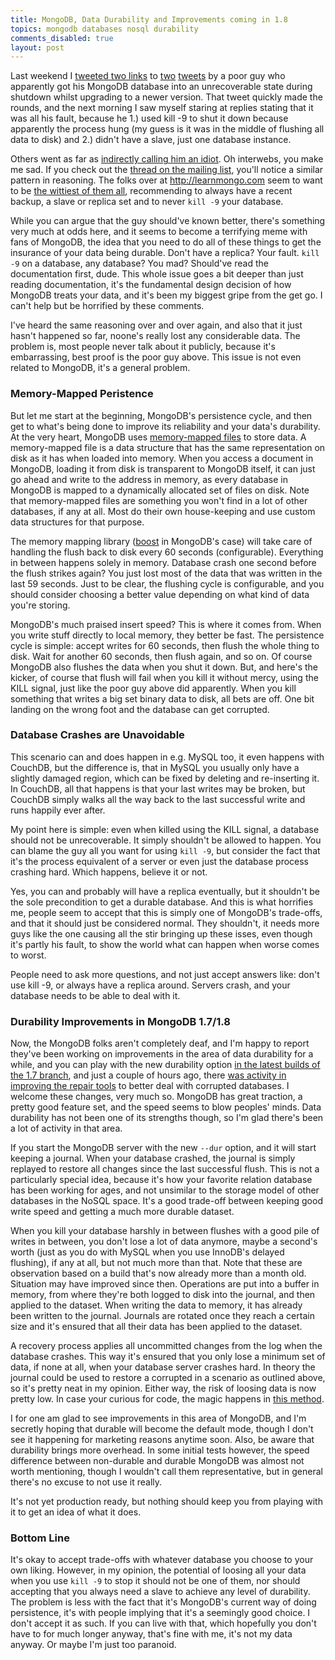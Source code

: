 ```yaml
---
title: MongoDB, Data Durability and Improvements coming in 1.8
topics: mongodb databases nosql durability
comments_disabled: true
layout: post
---
```

Last weekend I [tweeted two links](http://twitter.com/#!/roidrage/status/23779182852968449) to
[two](http://twitter.com/#!/mikemaccana/status/23397112360206337)
[tweets](http://twitter.com/#!/mikemaccana/status/23703196522254337) by a poor guy who apparently got his MongoDB
database into an unrecoverable state during shutdown whilst upgrading to a newer version. That tweet quickly made the
rounds, and the next morning I saw myself staring at replies stating that it was all his fault, because he 1.) used kill
-9 to shut it down because apparently the process hung (my guess is it was in the middle of flushing all data to disk)
and 2.) didn't have a slave, just one database instance.

Others went as far as [indirectly calling him an
idiot](http://twitter.com/#!/MacYET/status/24029811332612096). Oh interwebs, you make me sad. If you check out the
[thread on the mailing list](http://groups.google.com/group/mongodb-user/t/d0111a47984cb688), you'll notice a similar
pattern in reasoning. The folks over at <http://learnmongo.com> seem to want to be [the wittiest of them
all](http://twitter.com/#!/LearnMongo/status/23917393143140352), recommending to always have a recent backup, a slave or
replica set and to never `kill -9` your database.

While you can argue that the guy should've known better, there's something very much at odds here, and it seems to
become a terrifying meme with fans of MongoDB, the idea that you need to do all of these things to get the insurance of
your data being durable. Don't have a replica? Your fault. `kill -9` on a database, any database? You mad? Should've
read the documentation first, dude. This whole issue goes a bit deeper than just reading documentation, it's the
fundamental design decision of how MongoDB treats your data, and it's been my biggest gripe from the get go. I can't
help but be horrified by these comments.

I've heard the same reasoning over and over again, and also that it just hasn't happened so far, noone's really lost any
considerable data. The problem is, most people never talk about it publicly, because it's embarrassing, best proof is
the poor guy above. This issue is not even related to MongoDB, it's a general problem.

### Memory-Mapped Peristence

But let me start at the beginning, MongoDB's persistence cycle, and then get to what's being done to improve its
reliability and your data's durability. At the very heart, MongoDB uses [memory-mapped
files](http://en.wikipedia.org/wiki/Memory-mapped_file) to store data. A memory-mapped file is a data structure that has
the same representation on disk as it has when loaded into memory. When you access a document in MongoDB, loading it
from disk is transparent to MongoDB itself, it can just go ahead and write to the address in memory, as every database
in MongoDB is mapped to a dynamically allocated set of files on disk. Note that memory-mapped files are something you
won't find in a lot of other databases, if any at all. Most do their own house-keeping and use custom data structures
for that purpose.

The memory mapping library ([boost](http://www.boost.org/) in MongoDB's case) will take care of handling the flush back
to disk every 60 seconds (configurable). Everything in between happens solely in memory. Database crash one second
before the flush strikes again? You just lost most of the data that was written in the last 59 seconds. Just to be
clear, the flushing cycle is configurable, and you should consider choosing a better value depending on what kind of
data you're storing.

MongoDB's much praised insert speed? This is where it comes from. When you write stuff directly to local memory, they
better be fast. The persistence cycle is simple: accept writes for 60 seconds, then flush the whole thing to disk. Wait
for another 60 seconds, then flush again, and so on. Of course MongoDB also flushes the data when you shut it down. But,
and here's the kicker, of course that flush will fail when you kill it without mercy, using the KILL signal, just like
the poor guy above did apparently. When you kill something that writes a big set binary data to disk, all bets are off.
One bit landing on the wrong foot and the database can get corrupted.

### Database Crashes are Unavoidable

This scenario can and does happen in e.g. MySQL too, it even happens with CouchDB, but the difference is, that in MySQL
you usually only have a slightly damaged region, which can be fixed by deleting and re-inserting it. In CouchDB, all
that happens is that your last writes may be broken, but CouchDB simply walks all the way back to the last successful
write and runs happily ever after.

My point here is simple: even when killed using the KILL signal, a database should not be unrecoverable. It simply
shouldn't be allowed to happen. You can blame the guy all you want for using `kill -9`, but consider the fact that it's
the process equivalent of a server or even just the database process crashing hard. Which happens, believe it or not.

Yes, you can and probably will have a replica eventually, but it shouldn't be the sole precondition to get a durable
database. And this is what horrifies me, people seem to accept that this is simply one of MongoDB's trade-offs, and that
it should just be considered normal. They shouldn't, it needs more guys like the one causing all the stir bringing up
these isses, even though it's partly his fault, to show the world what can happen when worse comes to worst.

People need to ask more questions, and not just accept answers like: don't use kill -9, or always have a replica around.
Servers crash, and your database needs to be able to deal with it.

### Durability Improvements in MongoDB 1.7/1.8

Now, the MongoDB folks aren't completely deaf, and I'm happy to report they've been working on improvements in the area
of data durability for a while, and you can play with the new durability option [in the latest builds of the 1.7
branch](http://www.mongodb.org/downloads), and just a couple of hours ago, there [was activity in improving the repair
tools](https://github.com/mongodb/mongo/commit/6485f8b9f3092bfb2d520adbd54a7809a047cc22) to better deal with corrupted
databases. I welcome these changes, very much so. MongoDB has great traction, a pretty good feature set, and the speed
seems to blow peoples' minds. Data durability has not been one of its strengths though, so I'm glad there's been a lot
of activity in that area.

If you start the MongoDB server with the new `--dur` option, and it will start keeping a journal. When your database
crashed, the journal is simply replayed to restore all changes since the last successful flush. This is not a
particularly special idea, because it's how your favorite relation database has been working for ages, and not unsimilar
to the storage model of other databases in the NoSQL space. It's a good trade-off between keeping good write speed and
getting a much more durable dataset.

When you kill your database harshly in between flushes with a good pile of writes in between, you don't lose a lot of
data anymore, maybe a second's worth (just as you do with MySQL when you use InnoDB's delayed flushing), if any at all,
but not much more than that. Note that these are observation based on a build that's now already more than a month old.
Situation may have improved since then. Operations are put into a buffer in memory, from where they're both logged to
disk into the journal, and then applied to the dataset. When writing the data to memory, it has already been written to
the journal. Journals are rotated once they reach a certain size and it's ensured that all their data has been applied
to the dataset.

A recovery process applies all uncommitted changes from the log when the database crashes. This way it's ensured that
you only lose a minimum set of data, if none at all, when your database server crashes hard. In theory the journal could
be used to restore a corrupted in a scenario as outlined above, so it's pretty neat in my opinion. Either way, the risk
of loosing data is now pretty low. In case your curious for code, the magic happens in [this
method](https://github.com/mongodb/mongo/blob/master/db/dur.cpp#L419-461).

I for one am glad to see improvements in this area of MongoDB, and I'm secretly hoping that durable will become the
default mode, though I don't see it happening for marketing reasons anytime soon. Also, be aware that durability brings
more overhead. In some initial tests however, the speed difference between non-durable and durable MongoDB was almost
not worth mentioning, though I wouldn't call them representative, but in general there's no excuse to not use it really.

It's not yet production ready, but nothing should keep you from playing with it to get an idea of what it does.

### Bottom Line

It's okay to accept trade-offs with whatever database you choose to your own liking. However, in my opinion, the
potential of loosing all your data when you use `kill -9` to stop it should not be one of them, nor should accepting
that you always need a slave to achieve any level of durability. The problem is less with the fact that it's MongoDB's
current way of doing persistence, it's with people implying that it's a seemingly good choice. I don't accept it as
such. If you can live with that, which hopefully you don't have to for much longer anyway, that's fine with me, it's not
my data anyway. Or maybe I'm just too paranoid.
